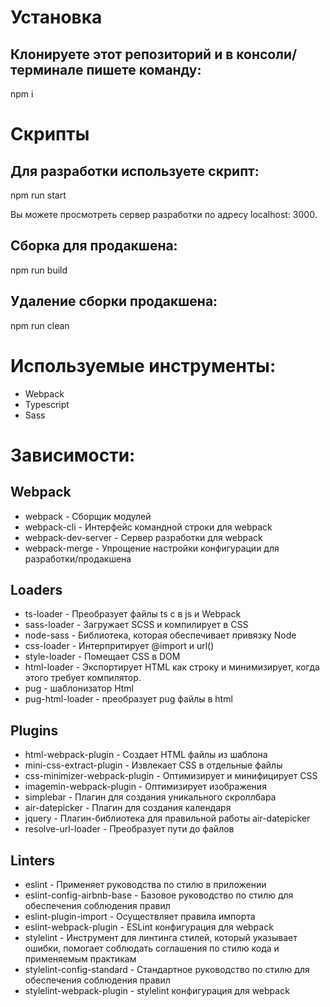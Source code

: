 # Установка

## Клонируете этот репозиторий и в консоли/терминале пишете команду:

npm i

# Скрипты

## Для разработки используете скрипт:

npm run start

Вы можете просмотреть сервер разработки по адресу localhost: 3000.

## Сборка для продакшена:

npm run build

## Удаление сборки продакшена:

npm run clean

# Используемые инструменты:

- Webpack
- Typescript
- Sass

# Зависимости:

## Webpack
- webpack - Сборщик модулей
- webpack-cli - Интерфейс командной строки для webpack
- webpack-dev-server - Сервер разработки для webpack
- webpack-merge - Упрощение настройки конфигурации для разработки/продакшена


## Loaders
- ts-loader - Преобразует файлы ts с в js и Webpack
- sass-loader - Загружает SCSS и компилирует в CSS
- node-sass - Библиотека, которая обеспечивает привязку Node
- css-loader - Интерпритирует @import и url()
- style-loader - Помещает CSS в DOM
- html-loader - Экспортирует HTML как строку и минимизирует, когда этого требует компилятор.
- pug - шаблонизатор Html
- pug-html-loader - преобразует pug файлы в html
## Plugins
- html-webpack-plugin - Создает HTML файлы из шаблона
- mini-css-extract-plugin - Извлекает CSS в отдельные файлы
- css-minimizer-webpack-plugin - Оптимизирует и минифицирует CSS
- imagemin-webpack-plugin - Оптимизирует изображения
- simplebar - Плагин для создания уникального скроллбара
- air-datepicker - Плагин для создания календаря
- jquery - Плагин-библиотека для правильной работы air-datepicker
- resolve-url-loader - Преобразует пути до файлов

## Linters
- eslint - Применяет руководства по стилю в приложении
- eslint-config-airbnb-base - Базовое руководство по стилю для обеспечения соблюдения правил
- eslint-plugin-import - Осуществляет правила импорта
- eslint-webpack-plugin - ESLint конфигурация для webpack
- stylelint - Инструмент для линтинга стилей, который указывает ошибки, помогает соблюдать соглашения по стилю кода и применяемым практикам
- stylelint-config-standard - Стандартное руководство по стилю для обеспечения соблюдения правил
- stylelint-webpack-plugin - stylelint конфигурация для webpack
